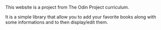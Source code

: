 This website is a project from The Odin Project curriculum.

It is a simple library that allow you to add your favorite books along with some informations and to then display/edit them.